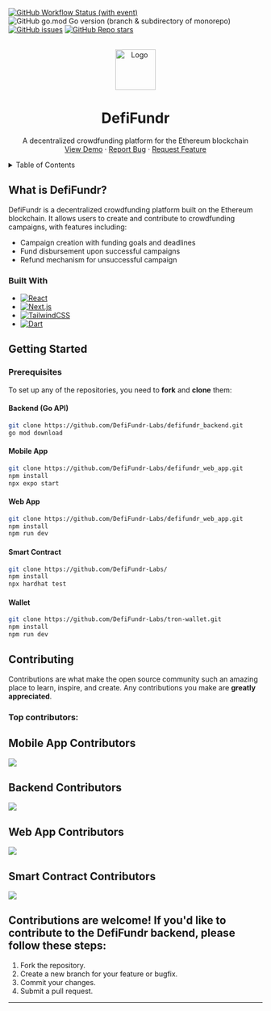 
<a id="readme-top"></a>


[![GitHub Workflow Status (with event)](https://img.shields.io/github/actions/workflow/status/demola234/deFICrowdFunding-Backend/test.yml)](https://github.com/DefiFundr-Labs/defifundr_backend/actions)
![GitHub go.mod Go version (branch & subdirectory of monorepo)](https://img.shields.io/github/go-mod/go-version/demola234/deFICrowdFunding-Backend/main)
[![GitHub issues](https://img.shields.io/github/issues/demola234/deFICrowdFunding-Backend)](https://github.com/DefiFundr-Labs/defifundr_backend/issues?q=is%3Aissue%20state%3Aopen)
[![GitHub Repo stars](https://img.shields.io/github/stars/demola234/deFICrowdFunding-Backend)](https://github.com/DefiFundr-Labs/defifundr_backend/stargazers)



<!-- PROJECT LOGO -->
<br />
<div align="center">
  <a href="https://github.com/othneildrew/Best-README-Template">
    <img src="https://avatars.githubusercontent.com/u/193694759?s=200&v=4" alt="Logo" width="80" height="80">
  </a>

  <h1 align="center">DefiFundr</h1>

  <p align="center">
    A decentralized crowdfunding platform for the Ethereum blockchain
    <br />
    <a href="#">View Demo</a>
    &middot;
    <a href="#">Report Bug</a>
    &middot;
    <a href="#">Request Feature</a>
  </p>
</div>



<!-- TABLE OF CONTENTS -->
<details>
  <summary>Table of Contents</summary>
  <ol>
    <li>
      <a href="#about-the-project">About The Project</a>
      <ul>
        <li><a href="#built-with">Built With</a></li>
      </ul>
    </li>
    <li>
      <a href="#getting-started">Getting Started</a>
      <ul>
        <li><a href="#prerequisites">Prerequisites</a></li>
        <li><a href="#installation">Installation</a></li>
      </ul>
    </li>
    <li><a href="#usage">Usage</a></li>
    <li><a href="#roadmap">Roadmap</a></li>
    <li><a href="#contributing">Contributing</a></li>
    <li><a href="#license">License</a></li>
    <li><a href="#contact">Contact</a></li>
    <li><a href="#acknowledgments">Acknowledgments</a></li>
  </ol>
</details>



<!-- ABOUT THE PROJECT -->
## What is DefiFundr?

DefiFundr is a decentralized crowdfunding platform built on the Ethereum blockchain. It allows users to create and contribute to crowdfunding campaigns, with features including:

<ul>
<li> Campaign creation with funding goals and deadlines</li>
<li>Fund disbursement upon successful campaigns</li>
<li>Refund mechanism for unsuccessful campaign</li>

</ul>









### Built With




* [![React][React.js]][React-url]
* [![Next.js](https://img.shields.io/badge/Next.js-black?logo=next.js&logoColor=white)](#)
* [![TailwindCSS](https://img.shields.io/badge/Tailwind%20CSS-%2338B2AC.svg?logo=tailwind-css&logoColor=white)](#)
* [![Dart](https://img.shields.io/badge/Dart-%230175C2.svg?logo=dart&logoColor=white)](#)






<!-- GETTING STARTED -->
## Getting Started

### Prerequisites

To set up any of the repositories, you need to **fork** and **clone** them: 


#### Backend (Go API)  
```bash
git clone https://github.com/DefiFundr-Labs/defifundr_backend.git
go mod download
```



#### Mobile App
```bash 
git clone https://github.com/DefiFundr-Labs/defifundr_web_app.git
npm install
npx expo start
```

#### Web App
```bash 
git clone https://github.com/DefiFundr-Labs/defifundr_web_app.git
npm install
npm run dev  
```


#### Smart Contract
```bash 
git clone https://github.com/DefiFundr-Labs/
npm install
npx hardhat test
```
#### Wallet
```bash 
git clone https://github.com/DefiFundr-Labs/tron-wallet.git
npm install
npm run dev  
```

 










## Contributing

Contributions are what make the open source community such an amazing place to learn, inspire, and create. Any contributions you make are **greatly appreciated**.

### Top contributors:

## Mobile App Contributors
<a href="https://github.com/DefiFundr-Labs/defifundr_mobile/graphs/contributors">
  <img src="https://contrib.rocks/image?repo=DefiFundr-Labs/defifundr_mobile" />
</a>


## Backend Contributors
<a href="https://github.com/DefiFundr-Labs/defifundr_backend/graphs/contributors">
  <img src="https://contrib.rocks/image?repo=DefiFundr-Labs/defifundr_backend" />
</a>

## Web App Contributors
<a href="https://github.com/DefiFundr-Labs/defifundr_web_app/graphs/contributors">
  <img src="https://contrib.rocks/image?repo=DefiFundr-Labs/defifundr_web_app" />
</a>

## Smart Contract Contributors
<a href="https://github.com/DefiFundr-Labs/defifundr_contract/graphs/contributors">
  <img src="https://contrib.rocks/image?repo=DefiFundr-Labs/defifundr_contract" />
</a>


## Contributions are welcome! If you'd like to contribute to the DefiFundr backend, please follow these steps:

1. Fork the repository.
2. Create a new branch for your feature or bugfix.
3. Commit your changes.
4. Submit a pull request.

---















<!-- MARKDOWN LINKS & IMAGES -->
<!-- https://www.markdownguide.org/basic-syntax/#reference-style-links -->
[React.js]: https://img.shields.io/badge/React-20232A?style=for-the-badge&logo=react&logoColor=61DAFB
[React-url]: https://reactjs.org/



